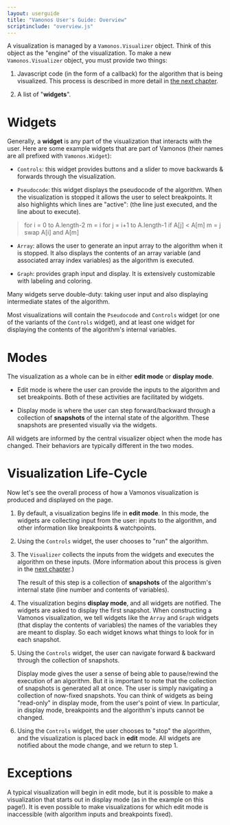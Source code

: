 ```yaml
---
layout: userguide
title: "Vamonos User's Guide: Overview"
scriptinclude: "overview.js"
---
```


A visualization is managed by a `Vamonos.Visualizer` object. Think of this
object as the "engine" of the visualization. To make a new
`Vamonos.Visualizer` object, you must provide two things:

1. Javascript code (in the form of a callback) for the algorithm that is being
visualized. This process is described in more detail in [the next chapter](writing-algorithm.html).

2. A list of "**widgets**".

# Widgets

Generally, a **widget** is any part of the visualization that interacts with
the user. Here are some example widgets that are part of Vamonos (their names are
all prefixed with `Vamonos.Widget`):

* `Controls`: this widget provides buttons and a slider to move backwards & forwards
through the visualization.

> <div class="visualization">
> <div id="viz-controls" class="viz-container">
> </div>
> </div>

* `Pseudocode`: this widget displays the pseudocode of the algorithm. When the
visualization is stopped it allows the user to select breakpoints. It also
highlights which lines are "active": (the line just executed, and the line
about to execute). 

> <div class="visualization">
> <div id="pseudocode" class="viz-container" title="SelectionSort(A):">
>     for i = 0 to A.length-2
>         m = i
>         for j = i+1 to A.length-1
>             if A[j] &lt; A[m]
>                 m = j
>         swap A[i] and A[m]
> </div>
> </div>

* `Array`: allows the user to generate an input array to the algorithm when it
is stopped. It also displays the contents of an array variable (and associated
array index variables) as the algorithm is executed.

> <div class="visualization">
> <div id="array" class="viz-container">
> </div>
> </div>

* `Graph`: provides graph input and display. It is extensively
customizable with labeling and coloring.

> <div class="visualization">
> <div class="viz-container">
> <div id="graph">
> </div>
> </div>
> </div>

Many widgets serve double-duty: taking user input and also displaying
intermediate states of the algorithm.

Most visualizations will contain the `Pseudocode` and `Controls` widget (or
one of the variants of the `Controls` widget), and at least one widget
for displaying the contents of the algorithm's internal variables.

# Modes

The visualization as a whole can be in either **edit mode** or **display mode**.

* Edit mode is where the user can provide the inputs to the algorithm and set
breakpoints. Both of these activities are facilitated by widgets.

* Display mode is where the user can step forward/backward through a collection
of **snapshots** of the internal state of the algorithm. These snapshots
are presented visually via the widgets.

All widgets are informed by the central visualizer object when the mode has
changed. Their behaviors are typically different in the two modes.


# Visualization Life-Cycle

Now let's see the overall process of how a Vamonos visualization is produced and
displayed on the page. 

1. By default, a visualization begins life in **edit mode**. In this mode, the
   widgets are collecting input from the user: inputs to the algorithm, and
   other information like breakpoints & watchpoints.

2. Using the `Controls` widget, the user chooses to "run" the algorithm.

3. The `Visualizer` collects the inputs from the widgets and executes the
   algorithm on these inputs. (More information about this process is given
   in the [next chapter](writing-algorithm.html).)

   The result of this step is a collection of **snapshots** of the algorithm's
   internal state (line number and contents of variables).

4. The visualization begins **display mode**, and all widgets are notified.
   The widgets are asked to display the first snapshot. When constructing a
   Vamonos visualization, we tell widgets like the `Array` and `Graph` widgets
   (that display the contents of variables) the names of the variables they
   are meant to display. So each widget knows what things to look for in
   each snapshot.

5. Using the `Controls` widget, the user can navigate forward & backward
   through the collection of snapshots.

   Display mode gives the user a sense of being able to pause/rewind the execution
   of an algorithm. But it is important to note that the collection of snapshots
   is generated all at once. The user is simply navigating a collection
   of now-fixed snapshots. You can think of widgets as being "read-only" in
   display mode, from the user's point of view. In particular, in display mode,
   breakpoints and the algorithm's inputs cannot be changed.


6. Using the `Controls` widget, the user chooses to "stop" the algorithm,
   and the visualization is placed back in **edit** mode. All widgets are
   notified about the mode change, and we return to step 1.

# Exceptions

A typical visualization will begin in edit mode, but it is
possible to make a visualization that starts out in display mode
(as in the example on this page!).
It is even possible to make visualizations for which edit mode is inaccessible
(with algorithm inputs and breakpoints fixed).


